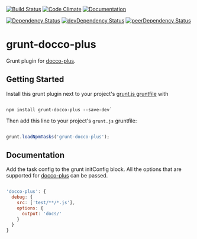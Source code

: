 [![Build Status](https://travis-ci.org/smravi/grunt-docco-plus.svg)](https://travis-ci.org/smravi/grunt-docco-plus)
[![Code Climate](https://codeclimate.com/github/smravi/grunt-docco-plus/badges/gpa.svg)](https://codeclimate.com/github/smravi/grunt-docco-plus)
[![Documentation](https://img.shields.io/badge/documentation-plus-green.svg?style=flat)](http://smravi.github.io/grunt-docco-plus/)

[![Dependency Status](https://david-dm.org/smravi/grunt-docco-plus.svg)](https://david-dm.org/smravi/grunt-docco-plus)
[![devDependency Status](https://david-dm.org/smravi/grunt-docco-plus/dev-status.svg)](https://david-dm.org/smravi/grunt-docco-plus#info=devDependencies)
[![peerDependency Status](https://david-dm.org/smravi/grunt-docco-plus/peer-status.svg)](https://david-dm.org/smravi/grunt-docco-plus#info=peerDependencies)


# grunt-docco-plus

Grunt plugin for [docco-plus](https://www.npmjs.com/package/docco-plus).

## Getting Started
Install this grunt plugin next to your project's [grunt.js gruntfile](http://gruntjs.com/) with

```

npm install grunt-docco-plus --save-dev`

```

Then add this line to your project's `grunt.js` gruntfile:

```javascript

grunt.loadNpmTasks('grunt-docco-plus');

```


## Documentation

Add the task config to the grunt initConfig block. All the options that are supported for [docco-plus](https://www.npmjs.com/package/docco-plus) can be passed.

```javascript

'docco-plus': {
  debug: {
    src: ['test/**/*.js'],
    options: {
      output: 'docs/'
    }
  }
}

```